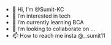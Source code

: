 - 👋 Hi, I’m @Sumit-KC
- 👀 I’m interested in tech
- 🌱 I’m currently learning BCA
- 💞️ I’m looking to collaborate on ...
- 📫 How to reach me insta @_.sumit11

<!---
Sumit-KC/Sumit-KC is a ✨ special ✨ repository because its `README.md` (this file) appears on your GitHub profile.
You can click the Preview link to take a look at your changes.
--->
